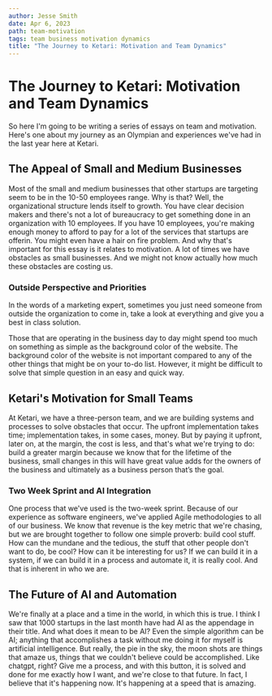 ```yaml
---
author: Jesse Smith
date: Apr 6, 2023
path: team-motivation
tags: team business motivation dynamics
title: "The Journey to Ketari: Motivation and Team Dynamics"
---
```


# The Journey to Ketari: Motivation and Team Dynamics

So here I'm going to be writing a series of essays on team and motivation. Here's one about my journey as an Olympian and experiences we've had in the last year here at Ketari.

## The Appeal of Small and Medium Businesses

Most of the small and medium businesses that other startups are targeting seem to be in the 10-50 employees range. Why is that? Well, the organizational structure lends itself to growth. You have clear decision makers and there's not a lot of bureaucracy to get something done in an organization with 10 employees. If you have 10 employees, you're making enough money to afford to pay for a lot of the services that startups are offerin. You might even have a hair on fire problem. And why that's important for this essay is it relates to motivation. A lot of times we have obstacles as small businesses. And we might not know actually how much these obstacles are costing us.

### Outside Perspective and Priorities

In the words of a marketing expert, sometimes you just need someone from outside the organization to come in, take a look at everything and give you a best in class solution.

Those that are operating in the business day to day might spend too much on something as simple as the background color of the website. The background color of the website is not important compared to any of the other things that might be on your to-do list. However, it might be difficult to solve that simple question in an easy and quick way.

## Ketari's Motivation for Small Teams

At Ketari, we have a three-person team, and we are building systems and processes to solve obstacles that occur. The upfront implementation takes time; implementation takes, in some cases, money. But by paying it upfront, later on, at the margin, the cost is less, and that's what we're trying to do: build a greater margin because we know that for the lifetime of the business, small changes in this will have great value adds for the owners of the business and ultimately as a business person that’s the goal.

### Two Week Sprint and AI Integration

One process that we've used is the two-week sprint. Because of our experience as software engineers, we've applied Agile methodologies to all of our business. We know that revenue is the key metric that we're chasing, but we are brought together to follow one simple proverb: build cool stuff. How can the mundane and the tedious, the stuff that other people don't want to do, be cool? How can it be interesting for us? If we can build it in a system, if we can build it in a process and automate it, it is really cool. And that is inherent in who we are.

## The Future of AI and Automation

We're finally at a place and a time in the world, in which this is true. I think I saw that 1000 startups in the last month have had AI as the appendage in their title. And what does it mean to be AI? Even the simple algorithm can be AI; anything that accomplishes a task without me doing it for myself is artificial intelligence. But really, the pie in the sky, the moon shots are things that amaze us, things that we couldn't believe could be accomplished. Like chatgpt, right? Give me a process, and with this button, it is solved and done for me exactly how I want, and we're close to that future. In fact, I believe that it's happening now. It's happening at a speed that is amazing.


